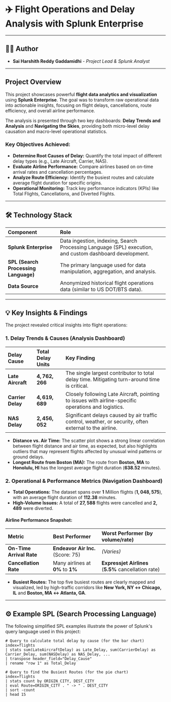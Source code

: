 # ✈️ Flight Operations and Delay Analysis with Splunk Enterprise

---

## 👨‍💻 Author

* **Sai Harshith Reddy Gaddamidhi** - *Project Lead & Splunk Analyst*
  

---

## Project Overview

This project showcases powerful **flight data analytics and visualization** using **Splunk Enterprise**. The goal was to transform raw operational data into actionable insights, focusing on flight delays, cancellations, route efficiency, and overall airline performance.

The analysis is presented through two key dashboards: **Delay Trends and Analysis** and **Navigating the Skies**, providing both micro-level delay causation and macro-level operational statistics.

### Key Objectives Achieved:

* **Determine Root Causes of Delay:** Quantify the total impact of different delay types (e.g., Late Aircraft, Carrier, NAS).
* **Evaluate Airline Performance:** Compare airlines based on on-time arrival rates and cancellation percentages.
* **Analyze Route Efficiency:** Identify the busiest routes and calculate average flight duration for specific origins.
* **Operational Monitoring:** Track key performance indicators (KPIs) like Total Flights, Cancellations, and Diverted Flights.

---

## 🛠️ Technology Stack

| Component | Role |
| :--- | :--- |
| **Splunk Enterprise** | Data ingestion, indexing, Search Processing Language (SPL) execution, and custom dashboard development. |
| **SPL (Search Processing Language)** | The primary language used for data manipulation, aggregation, and analysis. |
| **Data Source** | Anonymized historical flight operations data (similar to US DOT/BTS data). |

---

## 💡 Key Insights & Findings

The project revealed critical insights into flight operations:

### 1. Delay Trends & Causes (Analysis Dashboard)

| Delay Cause | Total Delay Units | Key Finding |
| :--- | :--- | :--- |
| **Late Aircraft** | $\mathbf{4,762,266}$ | The single largest contributor to total delay time. Mitigating turn-around time is critical. |
| **Carrier Delay** | $\mathbf{4,619,689}$ | Closely following Late Aircraft, pointing to issues with airline-specific operations and logistics. |
| **NAS Delay** | $\mathbf{2,456,052}$ | Significant delays caused by air traffic control, weather, or security, often external to the airline. |

* **Distance vs. Air Time:** The scatter plot shows a strong linear correlation between flight distance and air time, as expected, but also highlights outliers that may represent flights affected by unusual wind patterns or ground delays.
* **Longest Route from Boston (MA):** The route from **Boston, MA** to **Honolulu, HI** has the longest average flight duration ($\mathbf{638.52 \text{ minutes}}$).

### 2. Operational & Performance Metrics (Navigation Dashboard)

* **Total Operations:** The dataset spans over $\mathbf{1 \text{ Million}}$ flights ($\mathbf{1,048,575}$), with an average flight duration of $\mathbf{112.38 \text{ minutes}}$.
* **High-Volume Issues:** A total of $\mathbf{27,588}$ flights were cancelled and $\mathbf{2,489}$ were diverted.

#### Airline Performance Snapshot:

| Metric | Best Performer | Worst Performer (by volume/rate) |
| :--- | :--- | :--- |
| **On-Time Arrival Rate** | **Endeavor Air Inc.** (Score: 75) | *(Varies)* |
| **Cancellation Rate** | Many airlines at $\mathbf{0\%}$ to $\mathbf{1\%}$ | **Expressjet Airlines** ($\mathbf{5.5\%}$ cancellation rate) |

* **Busiest Routes:** The top five busiest routes are clearly mapped and visualized, led by high-traffic corridors like **New York, NY $\leftrightarrow$ Chicago, IL** and **Boston, MA $\leftrightarrow$ Atlanta, GA**.

---

## ⚙️ Example SPL (Search Processing Language)

The following simplified SPL examples illustrate the power of Splunk's query language used in this project:

```splunk
# Query to calculate total delay by cause (for the bar chart)
index=flights 
| stats sum(LateAircraftDelay) as Late_Delay, sum(CarrierDelay) as Carrier_Delay, sum(NASDelay) as NAS_Delay, ... 
| transpose header_field="Delay_Cause" 
| rename "row 1" as Total_Delay 

# Query to find the Busiest Routes (for the pie chart)
index=flights 
| stats count by ORIGIN_CITY, DEST_CITY 
| eval Route=ORIGIN_CITY . " -> " . DEST_CITY 
| sort -count 
| head 15
